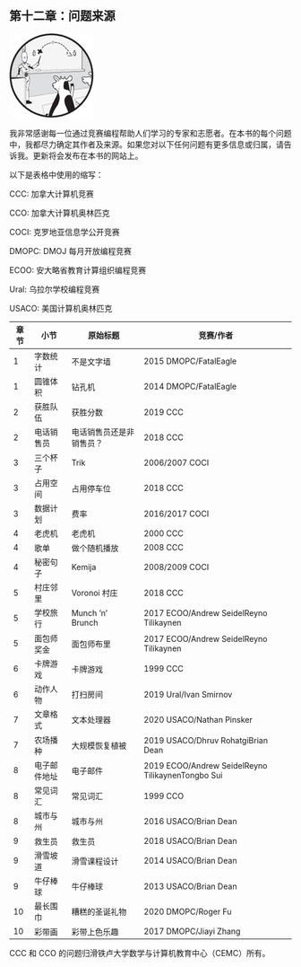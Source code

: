 ## 第十二章：问题来源

![image](img/common.jpg)

我非常感谢每一位通过竞赛编程帮助人们学习的专家和志愿者。在本书的每个问题中，我都尽力确定其作者及来源。如果您对以下任何问题有更多信息或归属，请告诉我。更新将会发布在本书的网站上。

以下是表格中使用的缩写：

CCC: 加拿大计算机竞赛

CCO: 加拿大计算机奥林匹克

COCI: 克罗地亚信息学公开竞赛

DMOPC: DMOJ 每月开放编程竞赛

ECOO: 安大略省教育计算组织编程竞赛

Ural: 乌拉尔学校编程竞赛

USACO: 美国计算机奥林匹克

| **章节** | **小节** | **原始标题** | **竞赛/作者** |
| --- | --- | --- | --- |
| 1 | 字数统计 | 不是文字墙 | 2015 DMOPC/FatalEagle |
| 1 | 圆锥体积 | 钻孔机 | 2014 DMOPC/FatalEagle |
| 2 | 获胜队伍 | 获胜分数 | 2019 CCC |
| 2 | 电话销售员 | 电话销售员还是非销售员？ | 2018 CCC |
| 3 | 三个杯子 | Trik | 2006/2007 COCI |
| 3 | 占用空间 | 占用停车位 | 2018 CCC |
| 3 | 数据计划 | 费率 | 2016/2017 COCI |
| 4 | 老虎机 | 老虎机 | 2000 CCC |
| 4 | 歌单 | 做个随机播放 | 2008 CCC |
| 4 | 秘密句子 | Kemija | 2008/2009 COCI |
| 5 | 村庄邻里 | Voronoi 村庄 | 2018 CCC |
| 5 | 学校旅行 | Munch ’n’ Brunch | 2017 ECOO/Andrew SeidelReyno Tilikaynen |
| 5 | 面包师奖金 | 面包师布里 | 2017 ECOO/Andrew SeidelReyno Tilikaynen |
| 6 | 卡牌游戏 | 卡牌游戏 | 1999 CCC |
| 6 | 动作人物 | 打扫房间 | 2019 Ural/Ivan Smirnov |
| 7 | 文章格式 | 文本处理器 | 2020 USACO/Nathan Pinsker |
| 7 | 农场播种 | 大规模恢复植被 | 2019 USACO/Dhruv RohatgiBrian Dean |
| 8 | 电子邮件地址 | 电子邮件 | 2019 ECOO/Andrew SeidelReyno TilikaynenTongbo Sui |
| 8 | 常见词汇 | 常见词汇 | 1999 CCO |
| 8 | 城市与州 | 城市与州 | 2016 USACO/Brian Dean |
| 9 | 救生员 | 救生员 | 2018 USACO/Brian Dean |
| 9 | 滑雪坡道 | 滑雪课程设计 | 2014 USACO/Brian Dean |
| 9 | 牛仔棒球 | 牛仔棒球 | 2013 USACO/Brian Dean |
| 10 | 最长围巾 | 糟糕的圣诞礼物 | 2020 DMOPC/Roger Fu |
| 10 | 彩带画 | 彩带上色乐趣 | 2017 DMOPC/Jiayi Zhang |

CCC 和 CCO 的问题归滑铁卢大学数学与计算机教育中心（CEMC）所有。
